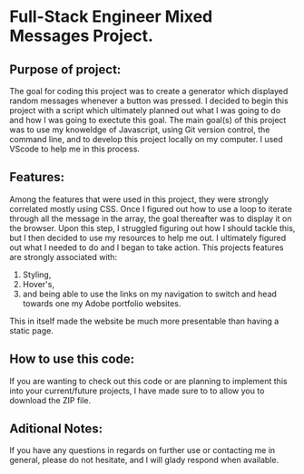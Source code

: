 # Full-Stack Engineer Mixed Messages Project. 

## Purpose of project:

The goal for coding this project was to create a generator which displayed random messages whenever a button was pressed. I decided to begin this project with a script which ultimately planned out what I was going to do and how I was going to exectute this goal. The main goal(s) of this project was to use my knoweldge of Javascript, using Git version control, the command line, and to develop this project locally on my computer. I used VScode to help me in this process. 

## Features:

Among the features that were used in this project, they were strongly correlated mostly using CSS. Once I figured out how to use a loop to iterate through all the message in the array, the goal thereafter was to display it on the browser. Upon this step, I struggled figuring out how I should tackle this, but I then decided to use my resources to help me out. I ultimately figured out what I needed to do and I began to take action. This projects features are strongly associated with:
1. Styling, 
2. Hover's,
3. and being able to use the links on my navigation to switch and head towards one my Adobe portfolio websites. 

This in itself made the website be much more presentable than having a static page. 

## How to use this code:

If you are wanting to check out this code or are planning to implement this into your current/future projects, I have made sure to to allow you to download the ZIP file. 

## Aditional Notes:
If you have any questions in regards on further use or contacting me in general, please do not hesitate, and I will glady respond when available.
